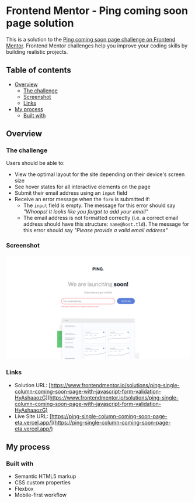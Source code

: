 # Frontend Mentor - Ping coming soon page solution

This is a solution to the [Ping coming soon page challenge on Frontend Mentor](https://www.frontendmentor.io/challenges/ping-single-column-coming-soon-page-5cadd051fec04111f7b848da). Frontend Mentor challenges help you improve your coding skills by building realistic projects.

## Table of contents

- [Overview](#overview)
  - [The challenge](#the-challenge)
  - [Screenshot](#screenshot)
  - [Links](#links)
- [My process](#my-process)
  - [Built with](#built-with)

## Overview

### The challenge

Users should be able to:

- View the optimal layout for the site depending on their device's screen size
- See hover states for all interactive elements on the page
- Submit their email address using an `input` field
- Receive an error message when the `form` is submitted if:
  - The `input` field is empty. The message for this error should say _"Whoops! It looks like you forgot to add your email"_
  - The email address is not formatted correctly (i.e. a correct email address should have this structure: `name@host.tld`). The message for this error should say _"Please provide a valid email address"_

### Screenshot

![](./screenshot.jpg)

### Links

- Solution URL: [https://www.frontendmentor.io/solutions/ping-single-column-coming-soon-page-with-javascript-form-validation-HyAshaaozG](https://www.frontendmentor.io/solutions/ping-single-column-coming-soon-page-with-javascript-form-validation-HyAshaaozG)
- Live Site URL: [https://ping-single-column-coming-soon-page-eta.vercel.app/](https://ping-single-column-coming-soon-page-eta.vercel.app/)

## My process

### Built with

- Semantic HTML5 markup
- CSS custom properties
- Flexbox
- Mobile-first workflow
